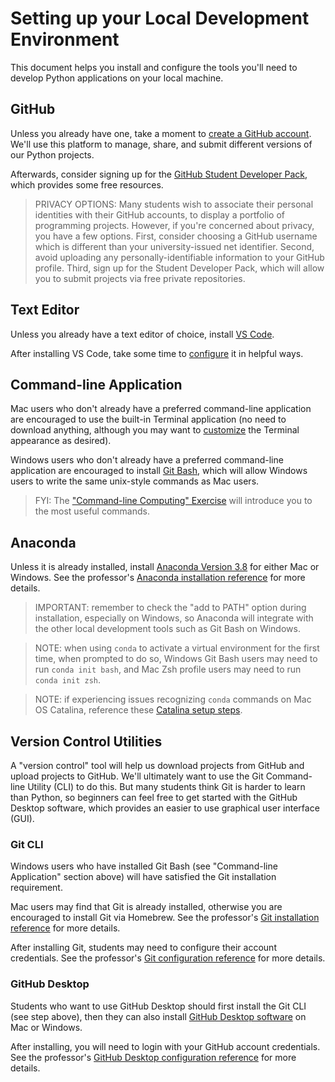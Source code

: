 # Setting up your Local Development Environment

This document helps you install and configure the tools you'll need to develop Python applications on your local machine.

## GitHub

Unless you already have one, take a moment to [create a GitHub account](https://github.com/). We'll use this platform to manage, share, and submit different versions of our Python projects.

Afterwards, consider signing up for the [GitHub Student Developer Pack](https://education.github.com/pack), which provides some free resources.

> PRIVACY OPTIONS: Many students wish to associate their personal identities with their GitHub accounts, to display a portfolio of programming projects. However, if you're concerned about privacy, you have a few options. First, consider choosing a GitHub username which is different than your university-issued net identifier. Second, avoid uploading any personally-identifiable information to your GitHub profile. Third, sign up for the Student Developer Pack, which will allow you to submit projects via free private repositories.

## Text Editor

Unless you already have a text editor of choice, install [VS Code](https://code.visualstudio.com/).

After installing VS Code, take some time to [configure](/notes/devtools/vs-code.md#basic-configuration) it in helpful ways.

## Command-line Application

Mac users who don't already have a preferred command-line application are encouraged to use the built-in Terminal application (no need to download anything, although you may want to [customize](/exercises/command-line-computing/mac-terminal-config.md) the Terminal appearance as desired).

Windows users who don't already have a preferred command-line application are encouraged to install [Git Bash](https://git-scm.com/downloads), which will allow Windows users to write the same unix-style commands as Mac users.

> FYI: The ["Command-line Computing" Exercise](/exercises/command-line-computing/README.md) will introduce you to the most useful commands.

## Anaconda

Unless it is already installed, install [Anaconda Version 3.8](https://www.anaconda.com/download) for either Mac or Windows. See the professor's [Anaconda installation reference](/notes/clis/conda.md#installation) for more details.

> IMPORTANT: remember to check the "add to PATH" option during installation, especially on Windows, so Anaconda will integrate with the other local development tools such as Git Bash on Windows.

> NOTE: when using `conda` to activate a virtual environment for the first time, when prompted to do so, Windows Git Bash users may need to run `conda init bash`, and Mac Zsh profile users may need to run `conda init zsh`.

> NOTE: if experiencing issues recognizing `conda` commands on Mac OS Catalina, reference these [Catalina setup steps](https://github.com/prof-rossetti/intro-to-python/issues/13).

## Version Control Utilities

A "version control" tool will help us download projects from GitHub and upload projects to GitHub. We'll ultimately want to use the Git Command-line Utility (CLI) to do this. But many students think Git is harder to learn than Python, so beginners can feel free to get started with the GitHub Desktop software, which provides an easier to use graphical user interface (GUI).

### Git CLI

Windows users who have installed Git Bash (see "Command-line Application" section above) will have satisfied the Git installation requirement.

Mac users may find that Git is already installed, otherwise you are encouraged to install Git via Homebrew. See the professor's [Git installation reference](/notes/clis/git.md#installation) for more details.

After installing Git, students may need to configure their account credentials. See the professor's [Git configuration reference](/notes/clis/git.md#configuration) for more details.

### GitHub Desktop

Students who want to use GitHub Desktop should first install the Git CLI (see step above), then they can also install [GitHub Desktop software](https://desktop.github.com/) on Mac or Windows.

After installing, you will need to login with your GitHub account credentials. See the professor's [GitHub Desktop configuration reference](/notes/devtools/github-desktop.md#configuration) for more details.

